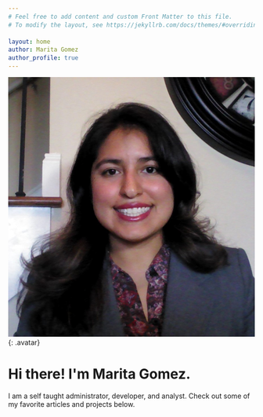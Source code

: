 ```yaml
---
# Feel free to add content and custom Front Matter to this file.
# To modify the layout, see https://jekyllrb.com/docs/themes/#overriding-theme-defaults

layout: home
author: Marita Gomez
author_profile: true
---
```

![Marita Gomez](/assets/images/portfolio_header.jpg){: .avatar}
# Hi there! I'm Marita Gomez.
I am a self taught administrator, developer, and analyst. Check out some of my favorite articles and projects below.
